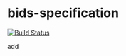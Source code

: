# bids-specification

[![Build Status](https://travis-ci.com/franklin-feingold/bids-specification-test.svg?branch=master)](https://travis-ci.com/franklin-feingold/bids-specification-test.svg?branch=master)

add

